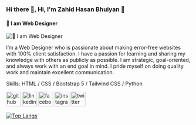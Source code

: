 ### Hi there 👋, Hi, I'm Zahid Hasan Bhuiyan 👋
#### 👑 I am Web Designer
![👑 I am Web Designer](https://pbs.twimg.com/profile_banners/1585697757217533952/1666897732/600x200)

I’m a Web Designer who is passionate about making error-free websites with 100% client satisfaction. I have a passion for learning and sharing my knowledge with others as publicly as possible. I am strategic, goal-oriented, and always work with an end goal in mind. I pride myself on doing quality work and maintain excellent communication.

Skills: HTML / CSS / Bootstrap 5 / Tailwind CSS / Python



[<img src='https://cdn.jsdelivr.net/npm/simple-icons@3.0.1/icons/github.svg' alt='github' height='40'>](https://github.com/zahidhasan562)  [<img src='https://cdn.jsdelivr.net/npm/simple-icons@3.0.1/icons/linkedin.svg' alt='linkedin' height='40'>](https://www.linkedin.com/in/zahidhasan562/)  [<img src='https://cdn.jsdelivr.net/npm/simple-icons@3.0.1/icons/facebook.svg' alt='facebook' height='40'>](https://www.facebook.com/zahidhasanbhuiyan562)  [<img src='https://cdn.jsdelivr.net/npm/simple-icons@3.0.1/icons/instagram.svg' alt='instagram' height='40'>](https://www.instagram.com/hasanbhuiyanzahid/)  [<img src='https://cdn.jsdelivr.net/npm/simple-icons@3.0.1/icons/twitter.svg' alt='twitter' height='40'>](https://twitter.com/ZahidHasanBhui)  

[![Top Langs](https://github-readme-stats.vercel.app/api/top-langs/?username=zahidhasan562)](https://github.com/anuraghazra/github-readme-stats)

